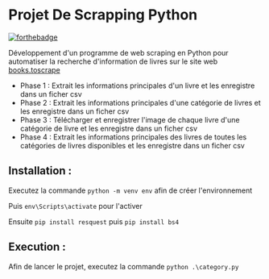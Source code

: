 # Projet De Scrapping Python

[![forthebadge](https://forthebadge.com/images/badges/made-with-python.svg)](https://forthebadge.com)


Développement d'un programme de web scraping en Python pour automatiser la recherche d'information de livres sur le site web [books.toscrape](http://books.toscrape.com/) 

* Phase 1 : Extrait les informations principales d'un livre et les enregistre dans un ficher csv
* Phase 2 : Extrait les informations principales d'une catégorie de livres et les enregistre dans un ficher csv
* Phase 3 : Télécharger et enregistrer l'image de chaque livre d'une catégorie de livre et les enregistre dans un ficher csv
* Phase 4 : Extrait les informations principales des livres de toutes les catégories de livres disponibles et les enregistre dans un ficher csv

## Installation : 

Executez la commande ``python -m venv env`` afin de créer l'environnement 

Puis ``env\Scripts\activate`` pour l'activer

Ensuite ``pip install resquest`` puis ``pip install bs4``

## Execution : 

Afin de lancer le projet, executez la commande ``python .\category.py``
